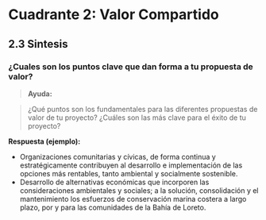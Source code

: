 # Cuadrante 2: Valor Compartido
## 2.3 Sintesis

### ¿Cuales son los puntos clave que dan forma a tu propuesta de valor?


> **Ayuda:**

> ¿Qué puntos son los fundamentales para las diferentes propuestas de valor de tu proyecto? ¿Cuáles son las más clave para el éxito de tu proyecto?

**Respuesta (ejemplo):**

* Organizaciones comunitarias y cívicas, de forma continua y estratégicamente contribuyen al desarrollo e implementación de las opciones más rentables, tanto ambiental y socialmente sostenible.
* Desarrollo de alternativas económicas que incorporen las consideraciones ambientales y sociales; a la solución, consolidación y el mantenimiento los esfuerzos de conservación marina costera a largo plazo, por y para las comunidades de la Bahía de Loreto.
